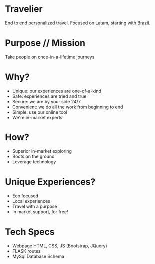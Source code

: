 # Travelier
End to end personalized travel.  Focused on Latam, starting with Brazil.

# Purpose // Mission
Take people on once-in-a-lifetime journeys

# Why?
- Unique:  our experiences are one-of-a-kind
- Safe:  experiences are tried and true
- Secure:  we are by your side 24/7
- Convenient:  we do all the work from beginning to end
- Simple:  use our online tool
- We're in-market experts!

# How?
- Superior in-market exploring
- Boots on the ground
- Leverage technology

# Unique Experiences?
- Eco focused
- Local experiences
- Travel with a purpose
- In market support, for free!

# Tech Specs
- Webpage HTML, CSS, JS (Bootstrap, JQuery)
- FLASK routes
- MySql Database Schema
